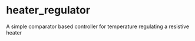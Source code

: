 # heater_regulator
A simple comparator based controller for temperature regulating a resistive heater

